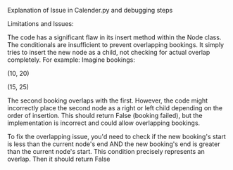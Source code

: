 Explanation of Issue in Calender.py and debugging steps

Limitations and Issues:

The code has a significant flaw in its insert method within the Node class. The conditionals are insufficient to prevent overlapping bookings. It simply tries to insert the new node as a child, not checking for actual overlap completely. For example:
Imagine bookings:

(10, 20)

(15, 25)

The second booking overlaps with the first. However, the code might incorrectly place the second node as a right or left child depending on the order of insertion. This should return False (booking failed), but the implementation is incorrect and could allow overlapping bookings.

To fix the overlapping issue, you'd need to check if the new booking's start is less than the current node's end AND the new booking's end is greater than the current node's start. This condition precisely represents an overlap. Then it should return False
